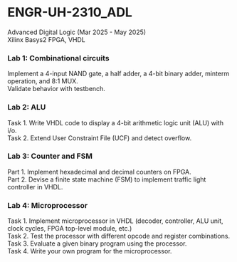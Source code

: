 # ENGR-UH-2310_ADL
Advanced Digital Logic (Mar 2025 - May 2025)\
Xilinx Basys2 FPGA, VHDL

### Lab 1: Combinational circuits
Implement a 4-input NAND gate, a half adder, a 4-bit binary adder, minterm operation, and 8:1 MUX.\
Validate behavior with testbench.

### Lab 2: ALU
Task 1. Write VHDL code to display a 4-bit arithmetic logic unit (ALU) with i/o.\
Task 2. Extend User Constraint File (UCF) and detect overflow.

### Lab 3: Counter and FSM
Part 1. Implement hexadecimal and decimal counters on FPGA.\
Part 2. Devise a finite state machine (FSM) to implement traffic light controller in VHDL.

### Lab 4: Microprocessor
Task 1. Implement microprocessor in VHDL (decoder, controller, ALU unit, clock cycles, FPGA top-level module, etc.)\
Task 2. Test the processor with different opcode and register combinations.\
Task 3. Evaluate a given binary program using the processor.\
Task 4. Write your own program for the microprocessor. 
